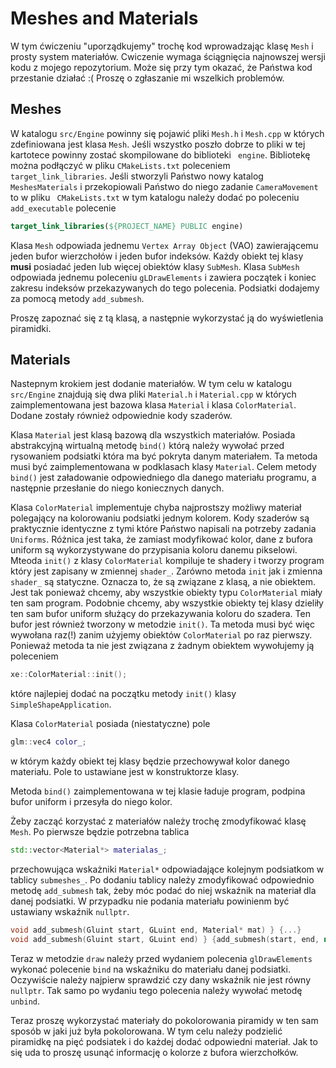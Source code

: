 # Meshes and Materials

W tym ćwiczeniu "uporządkujemy" trochę kod wprowadzając klasę `Mesh` i prosty system materiałów. Cwiczenie wymaga
ściągnięcia najnowszej wersji kodu z mojego repozytorium. Może się przy tym okazać, że Państwa kod przestanie działać :(
Proszę o zgłaszanie mi wszelkich problemów.

## Meshes

W katalogu `src/Engine` powinny się pojawić pliki `Mesh.h` i `Mesh.cpp` w których zdefiniowana jest klasa `Mesh`. Jeśli
wszystko poszło dobrze to pliki w tej kartotece powinny zostać skompilowane do biblioteki `
engine`. Bibliotekę można podłączyć w pliku `CMakeLists.txt` poleceniem `
target_link_libraries`. Jeśli stworzyli Państwo nowy katalog `
MeshesMaterials` i przekopiowali Państwo do niego zadanie `CameraMovement` to w pliku `
CMakeLists.txt` w tym katalogu należy dodać po poleceniu `add_executable` polecenie

```cmake
target_link_libraries(${PROJECT_NAME} PUBLIC engine)
```

Klasa `Mesh` odpowiada jednemu `Vertex Array Object` (VAO)  zawierającemu jeden bufor wierzchołów i jeden bufor
indeksów. Każdy obiekt tej klasy __musi__ posiadać jeden lub więcej obiektów klasy `SubMesh`. Klasa `SubMesh` odpowiada
jednemu poleceniu `gLDrawElements` i zawiera początek i koniec zakresu indeksów przekazywanych do tego polecenia.
Podsiatki dodajemy za pomocą metody  `add_submesh`.

Proszę zapoznać się z tą klasą, a następnie wykorzystać ją do wyświetlenia piramidki.

## Materials

Nastepnym krokiem jest dodanie materiałów. W tym celu w katalogu `src/Engine` znajdują się dwa pliki `Material.h`
i `Material.cpp` w których zaimplementowana jest bazowa klasa `Material` i klasa `ColorMaterial`. Dodane zostały również
odpowiednie kody szaderów.

Klasa `Material` jest klasą bazową dla wszystkich materiałów. Posiada abstrakcyjną wirtualną metodę `bind()` którą
należy wywołać przed rysowaniem podsiatki która ma być pokryta danym materiałem. Ta metoda musi być zaimplementowana w
podklasach klasy `Material`. Celem metody `bind()` jest załadowanie odpowiedniego dla danego materiału programu, a
następnie przesłanie do niego koniecznych danych.

Klasa `ColorMaterial` implementuje chyba najprostszy możliwy materiał polegający na kolorowaniu podsiatki jednym
kolorem. Kody szaderów są praktycznie identyczne z tymi które Państwo napisali na potrzeby zadania `Uniforms`. Różnica
jest taka, że zamiast modyfikować kolor, dane z bufora uniform są wykorzystywane do przypisania koloru danemu pikselowi.
Mteoda `init()` z klasy `ColorMaterial` kompiluje te shadery i tworzy program który jest zapisany w zmiennej `shader_`.
Zarówno metoda `init` jak i zmienna `shader_` są statyczne. Oznacza to, że są związane z klasą, a nie obiektem. Jest tak
ponieważ chcemy, aby wszystkie obiekty typu `ColorMaterial` miały ten sam program. Podobnie chcemy, aby wszystkie
obiekty tej klasy dzieliły ten sam bufor uniform służący do przekazywania koloru do szadera. Ten bufor jest również
tworzony w metodzie `init()`. Ta metoda musi być więc wywołana raz(!) zanim użyjemy obiektów `ColorMaterial` po raz
pierwszy. Ponieważ metoda ta nie jest związana z żadnym obiektem wywołujemy ją poleceniem

```c++
xe::ColorMaterial::init();
```

które najlepiej dodać na początku metody  `init()` klasy `SimpleShapeApplication`.

Klasa `ColorMaterial` posiada (niestatyczne) pole

```c++
glm::vec4 color_; 
```

w którym każdy obiekt tej klasy będzie przechowywał kolor danego materiału. Pole to ustawiane jest w konstruktorze
klasy.

Metoda `bind()` zaimplementowana w tej klasie ładuje program, podpina bufor uniform i przesyła do niego kolor.

Żeby zacząć korzystać z materiałów należy trochę zmodyfikować klasę `Mesh`. Po pierwsze będzie potrzebna tablica

```c++
std::vector<Material*> materialas_;
```

przechowująca wskażniki `Material*` odpowiadające kolejnym podsiatkom w tablicy `submeshes_`. Po dodaniu tablicy należy
zmodyfikować odpowiednio metodę `add_submesh` tak, żeby móc podać do niej wskaźnik na materiał dla danej podsiatki. W
przypadku nie podania materiału powinienm być ustawiany wskaźnik `nullptr`.

```c++
void add_submesh(Gluint start, GLuint end, Material* mat) } {...}
void add_submesh(Gluint start, GLuint end) } {add_submesh(start, end, nullptr);}
```

Teraz w metodzie `draw` należy przed wydaniem polecenia `glDrawElements` wykonać polecenie `bind` na wskaźniku do
materiału danej podsiatki. Oczywiście należy najpierw sprawdzić czy dany wskaźnik nie jest równy `nullptr`. Tak samo po
wydaniu tego polecenia należy wywołać metodę `unbind`.

Teraz proszę wykorzystać materiały do pokolorowania piramidy w ten sam sposób w jaki już była pokolorowana. W tym celu
należy podzielić piramidkę na pięć podsiatek i do każdej dodać odpowiedni materiał. Jak to się uda to proszę usunąć
informację o kolorze z bufora wierzchołków.   